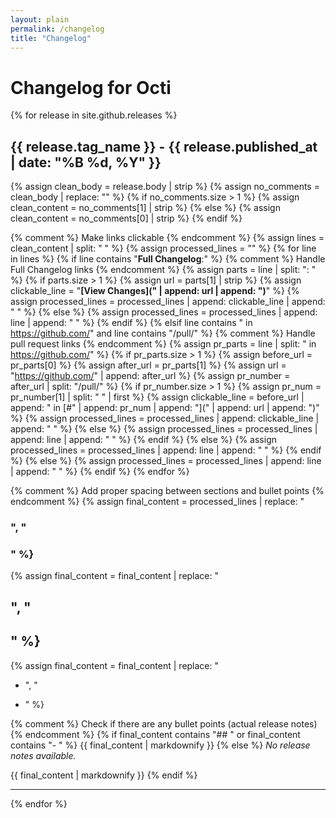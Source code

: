 ```yaml
---
layout: plain
permalink: /changelog
title: "Changelog"
---
```


# Changelog for Octi

{% for release in site.github.releases %}

## {{ release.tag_name }} - {{ release.published_at | date: "%B %d, %Y" }}

{% assign clean_body = release.body | strip %}
{% assign no_comments = clean_body | replace: "<!-- Release notes generated using configuration in .github/release.yml", "" %}
{% assign no_comments = no_comments | split: "-->" %}
{% if no_comments.size > 1 %}
  {% assign clean_content = no_comments[1] | strip %}
{% else %}
  {% assign clean_content = no_comments[0] | strip %}
{% endif %}

{% comment %} Make links clickable {% endcomment %}
{% assign lines = clean_content | split: "
" %}
{% assign processed_lines = "" %}
{% for line in lines %}
  {% if line contains "**Full Changelog**:" %}
    {% comment %} Handle Full Changelog links {% endcomment %}
    {% assign parts = line | split: ": " %}
    {% if parts.size > 1 %}
      {% assign url = parts[1] | strip %}
      {% assign clickable_line = "**[View Changes](" | append: url | append: ")**" %}
      {% assign processed_lines = processed_lines | append: clickable_line | append: "
" %}
    {% else %}
      {% assign processed_lines = processed_lines | append: line | append: "
" %}
    {% endif %}
  {% elsif line contains " in https://github.com/" and line contains "/pull/" %}
    {% comment %} Handle pull request links {% endcomment %}
    {% assign pr_parts = line | split: " in https://github.com/" %}
    {% if pr_parts.size > 1 %}
      {% assign before_url = pr_parts[0] %}
      {% assign after_url = pr_parts[1] %}
      {% assign url = "https://github.com/" | append: after_url %}
      {% assign pr_number = after_url | split: "/pull/" %}
      {% if pr_number.size > 1 %}
        {% assign pr_num = pr_number[1] | split: " " | first %}
        {% assign clickable_line = before_url | append: " in [#" | append: pr_num | append: "](" | append: url | append: ")" %}
        {% assign processed_lines = processed_lines | append: clickable_line | append: "
" %}
      {% else %}
        {% assign processed_lines = processed_lines | append: line | append: "
" %}
      {% endif %}
    {% else %}
      {% assign processed_lines = processed_lines | append: line | append: "
" %}
    {% endif %}
  {% else %}
    {% assign processed_lines = processed_lines | append: line | append: "
" %}
  {% endif %}
{% endfor %}

{% comment %} Add proper spacing between sections and bullet points {% endcomment %}
{% assign final_content = processed_lines | replace: "
### ", "

### " %}
{% assign final_content = final_content | replace: "
## ", "

## " %}
{% assign final_content = final_content | replace: "
- ", "

- " %}

{% comment %} Check if there are any bullet points (actual release notes) {% endcomment %}
{% if final_content contains "## " or final_content contains "- " %}
  {{ final_content | markdownify }}
{% else %}
  *No release notes available.*
  
  {{ final_content | markdownify }}
{% endif %}

---
{% endfor %}
